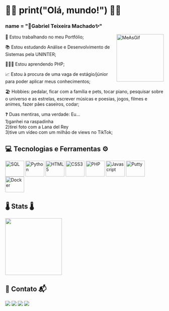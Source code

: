 # 👋🏻 print("Olá, mundo!") 👋🏻
### name = "🌈Gabriel Teixeira Machado✨"

<div>
  <img align='right' alt='MeAsGif' title='MyGIF' height='150' width='150' src='https://i.pinimg.com/564x/f7/8a/fe/f78afeab89016592850cfbb82c1d26ad.jpg'/>
</div>
<p>🎨 Estou trabalhando no meu Portfólio;</p>
<p>📚 Estou estudando Análise e Desenvolvimento de Sistemas pela UNINTER;</p>
<p>👨🏻‍💻 Estou aprendendo PHP;</p>
<p>📈 Estou à procura de uma vaga de estágio/júnior para poder aplicar meus conhecimentos;</p>
<p>🏖️ Hobbies: pedalar, ficar com a família e pets, tocar piano, pesquisar sobre o universo e as estrelas, escrever músicas e poesias, jogos, filmes e animes, fazer pães caseiros, codar;</p>
<p>❓ Duas mentiras, uma verdade: Eu...<br>
  1)ganhei na raspadinha<br>
  2)tirei foto com a Lana del Rey<br>
  3)tive um vídeo com um milhão de views no TikTok;</p>

## 💻 Tecnologias e Ferramentas ⚙️
<div style='display: inline-block'>
  <img align='center' alt='SQL' title='Logo SQL' height=50 width=60 src='https://cdn.jsdelivr.net/gh/devicons/devicon@latest/icons/postgresql/postgresql-original.svg'/>
  <img align='center' alt='Python' title='Logo Python' height=50 width=60 src='https://cdn.jsdelivr.net/gh/devicons/devicon@latest/icons/python/python-original.svg'/>
  <img align='center' alt='HTML5' title='Logo HTML5' height=50 width=60 src='https://cdn.jsdelivr.net/gh/devicons/devicon@latest/icons/html5/html5-original.svg'/>
  <img align='center' alt='CSS3' title='Logo CSS3' height=50 width=60 src='https://cdn.jsdelivr.net/gh/devicons/devicon@latest/icons/css3/css3-original.svg'/>
  <img align='center' alt='PHP' title='Logo PHP' height=50 width=60 src='https://cdn.jsdelivr.net/gh/devicons/devicon@latest/icons/php/php-original.svg'/>
  <img align='center' alt='Javascript' title='Logo Javascript' height=50 width=60 src='https://cdn.jsdelivr.net/gh/devicons/devicon@latest/icons/javascript/javascript-original.svg'/>
  <img align='center' alt='Putty' title='Logo Putty' height=50 width=60 src='https://cdn.jsdelivr.net/gh/devicons/devicon@latest/icons/putty/putty-original.svg'/>
  <img align='center' alt='Docker' title='Logo Docker' height=50 width=60 src='https://cdn.jsdelivr.net/gh/devicons/devicon@latest/icons/docker/docker-original.svg'/>
</div><br>

## 🌡️ Stats 🌡️
<img height='180em' src='https://github-readme-stats.vercel.app/api/top-langs/?username=gabrieutm&layout=compact&langs_count=16&theme=holi'/><br>

## 📣 Contato 📬
<div>
  <a href = "mailto:gtmachado08@gmail.com"><img loading="lazy" src="https://img.shields.io/badge/Gmail-D14836?style=for-the-badge&logo=gmail&logoColor=white" target="_blank"></a>
  <a href="https://t.ly/Zp1yq" target="_blank"><img loading="lazy" src="https://img.shields.io/badge/-LinkedIn-%230077B5?style=for-the-badge&logo=linkedin&logoColor=white" target="_blank"></a>
  <a href="https://t.ly/wUAx6" target="_blank"><img loading="lazy" src="https://img.shields.io/badge/WhatsApp-25D366?style=for-the-badge&logo=whatsapp&logoColor=white" target="_blank"></a>
  <a href="https://t.ly/iNdFq" target="_blank"><img loading="lazy" src="https://img.shields.io/badge/Discord-7289DA?style=for-the-badge&logo=discord&logoColor=white" target="_blank"></a> 
</div><br>
